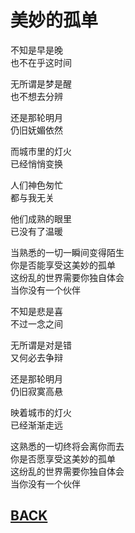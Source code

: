 # 美妙的孤单  
不知是早是晚  
也不在乎这时间

无所谓是梦是醒  
也不想去分辨

还是那轮明月  
仍旧妩媚依然

而城市里的灯火  
已经悄悄变换

人们神色匆忙  
都与我无关

他们成熟的眼里  
已没有了温暖

当熟悉的一切一瞬间变得陌生  
你是否能享受这美妙的孤单  
这纷乱的世界需要你独自体会  
当你没有一个伙伴

不知是悲是喜  
不过一念之间

无所谓是对是错  
又何必去争辩

还是那轮明月  
仍旧寂寞高悬

映着城市的灯火  
已经渐渐走远

这熟悉的一切终将会离你而去  
你是否愿享受这美妙的孤单  
这纷乱的世界需要你独自体会  
当你没有一个伙伴

## [BACK](./)